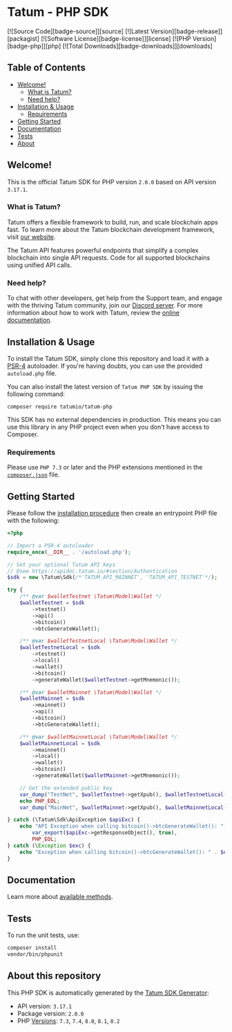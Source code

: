 # Tatum - PHP SDK

[![Source Code][badge-source]][source]
[![Latest Version][badge-release]][packagist]
[![Software License][badge-license]][license]
[![PHP Version][badge-php]][php]
[![Total Downloads][badge-downloads]][downloads]

## Table of Contents
- [Welcome!](#welcome)
  - [What is Tatum?](#what-is-tatum)
  - [Need help?](#need-help)
- [Installation \& Usage](#installation--usage)
  - [Requirements](#requirements)
- [Getting Started](#getting-started)
- [Documentation](#documentation)
- [Tests](#tests)
- [About](#about-this-repository)

## Welcome!

This is the official Tatum SDK for PHP version `2.0.0` based on API version `3.17.1`.

### What is Tatum?

Tatum offers a flexible framework to build, run, and scale blockchain apps fast. To learn more about the
Tatum blockchain development framework, visit [our website](https://tatum.io/framework).

The Tatum API features powerful endpoints that simplify a complex blockchain into single API requests. Code for all
supported blockchains using unified API calls.

### Need help?

To chat with other developers, get help from the Support team, and engage with the thriving Tatum community, join 
our [Discord server](https://discord.com/invite/tatum). For more information about how to work with Tatum,
review the [online documentation](https://docs.tatum.io/).

## Installation & Usage

To install the Tatum SDK, simply clone this repository and load it with a [PSR-4](https://www.php-fig.org/psr/psr-4/) autoloader.
If you're having doubts, you can use the provided `autoload.php` file.

You can also install the latest version of `Tatum PHP SDK` by issuing the following command:

```
composer require tatumio/tatum-php
```

This SDK has no external dependencies in production. This means you can use this library in any PHP project even when you don't have access to Composer.

### Requirements

Please use `PHP 7.3` or later and the PHP extensions mentioned in the [`composer.json`](/composer.json) file.

## Getting Started

Please follow the [installation procedure](#installation--usage) then create an entrypoint PHP file with the following:

```php
<?php

// Import a PSR-4 autoloader
require_once(__DIR__ . '/autoload.php');

// Set your optional Tatum API keys
// @see https://apidoc.tatum.io/#section/Authentication
$sdk = new \Tatum\Sdk(/*'TATUM_API_MAINNET', 'TATUM_API_TESTNET'*/);

try {
    /** @var $walletTestnet \Tatum\Model\Wallet */
    $walletTestnet = $sdk
        ->testnet()
        ->api()
        ->bitcoin()
        ->btcGenerateWallet();

    /** @var $walletTestnetLocal \Tatum\Model\Wallet */
    $walletTestnetLocal = $sdk
        ->testnet()
        ->local()
        ->wallet()
        ->bitcoin()
        ->generateWallet($walletTestnet->getMnemonic());

    /** @var $walletMainnet \Tatum\Model\Wallet */
    $walletMainnet = $sdk
        ->mainnet()
        ->api()
        ->bitcoin()
        ->btcGenerateWallet();

    /** @var $walletMainnetLocal \Tatum\Model\Wallet */
    $walletMainnetLocal = $sdk
        ->mainnet()
        ->local()
        ->wallet()
        ->bitcoin()
        ->generateWallet($walletMainnet->getMnemonic());

    // Get the extended public key
    var_dump("TestNet", $walletTestnet->getXpub(), $walletTestnetLocal->getXpub());
    echo PHP_EOL;
    var_dump("MainNet", $walletMainnet->getXpub(), $walletMainnetLocal->getXpub());

} catch (\Tatum\Sdk\ApiException $apiExc) {
    echo "API Exception when calling bitcoin()->btcGenerateWallet(): ",
        var_export($apiExc->getResponseObject(), true),
        PHP_EOL;
} catch (\Exception $exc) {
    echo "Exception when calling bitcoin()->btcGenerateWallet(): " . $exc->getMessage() . PHP_EOL;
}
```

## Documentation

Learn more about [available methods](./docs/index.md).

## Tests

To run the unit tests, use:

```bash
composer install
vendor/bin/phpunit
```
## About this repository

This PHP SDK is automatically generated by the [Tatum SDK Generator](https://github.com/tatumio):

- API version: `3.17.1`
- Package version: `2.0.0`
- PHP [Versions](https://www.php.net/supported-versions.php): `7.3`, `7.4`, `8.0`, `8.1`, `8.2`
